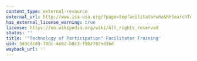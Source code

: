 ```yaml
---
content_type: external-resource
external_url: http://www.ica-usa.org/?page=topfacilitatorwho&hhSearchTerms=%22Technology+of+Participation%22+and+Facilitator+and+Training
has_external_license_warning: true
license: https://en.wikipedia.org/wiki/All_rights_reserved
status: ''
title: '"Technology of Participation" Facilitator Training'
uid: 3d3cdc09-70dc-4e02-b0c3-f9b2702ed1bd
wayback_url: ''
---
```

